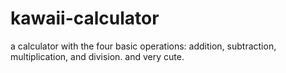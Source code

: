 # kawaii-calculator
a calculator with the four basic operations: addition, subtraction, multiplication, and division. and very cute.
